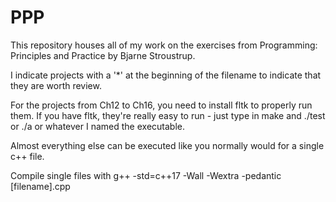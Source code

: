 # PPP

This repository houses all of my work on the exercises from Programming: Principles and Practice by Bjarne Stroustrup. 

I indicate projects with a '\*' at the beginning of the filename to indicate that they are worth review. 

For the projects from Ch12 to Ch16, you need to install fltk to properly run them. If you have fltk, they're really easy to run - just type in make and ./test or ./a or whatever I named the executable. 

Almost everything else can be executed like you normally would for a single c++ file.

Compile single files with g++ -std=c++17 -Wall -Wextra -pedantic [filename].cpp
